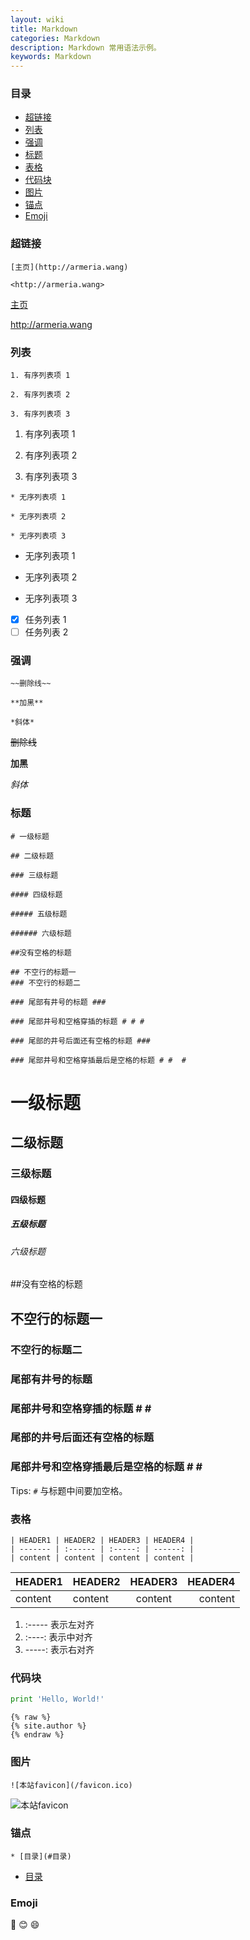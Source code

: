 ```yaml
---
layout: wiki
title: Markdown
categories: Markdown
description: Markdown 常用语法示例。
keywords: Markdown
---
```


### 目录

* [超链接](#超链接)
* [列表](#列表)
* [强调](#强调)
* [标题](#标题)
* [表格](#表格)
* [代码块](#代码块)
* [图片](#图片)
* [锚点](#锚点)
* [Emoji](#emoji)

### 超链接

```
[主页](http://armeria.wang)

<http://armeria.wang>
```

[主页](http://armeria.wang)  

<http://armeria.wang>

### 列表

```
1. 有序列表项 1

2. 有序列表项 2

3. 有序列表项 3
```

1. 有序列表项 1

2. 有序列表项 2

3. 有序列表项 3

```
* 无序列表项 1

* 无序列表项 2

* 无序列表项 3
```

* 无序列表项 1

* 无序列表项 2

* 无序列表项 3

- [x] 任务列表 1
- [ ] 任务列表 2

### 强调

```
~~删除线~~

**加黑**

*斜体*
```

~~删除线~~

**加黑**

*斜体*

### 标题

```
# 一级标题

## 二级标题

### 三级标题

#### 四级标题

##### 五级标题

###### 六级标题

##没有空格的标题

## 不空行的标题一
### 不空行的标题二

### 尾部有井号的标题 ###

### 尾部井号和空格穿插的标题 # # #

### 尾部的井号后面还有空格的标题 ###  

### 尾部井号和空格穿插最后是空格的标题 # #  #    
```

# 一级标题

## 二级标题

### 三级标题

#### 四级标题

##### 五级标题

###### 六级标题

##没有空格的标题

## 不空行的标题一
### 不空行的标题二

### 尾部有井号的标题 ###

### 尾部井号和空格穿插的标题 # # #

### 尾部的井号后面还有空格的标题 ###  

### 尾部井号和空格穿插最后是空格的标题 # #  #    

Tips: `#` 与标题中间要加空格。

### 表格

```
| HEADER1 | HEADER2 | HEADER3 | HEADER4 |
| ------- | :------ | :-----: | ------: |
| content | content | content | content |
```

| HEADER1 | HEADER2 | HEADER3 | HEADER4 |
| ------- | :------ | :-----: | ------: |
| content | content | content | content |

1. :----- 表示左对齐
2. :----: 表示中对齐
3. -----: 表示右对齐

### 代码块

```python
print 'Hello, World!'
```

```
{% raw %}
{% site.author %}
{% endraw %}
```

### 图片

```
![本站favicon](/favicon.ico)
```

![本站favicon](/favicon.ico)

### 锚点

```
* [目录](#目录)
```

* [目录](#目录)

### Emoji

:camel:
:blush:
:smile:
